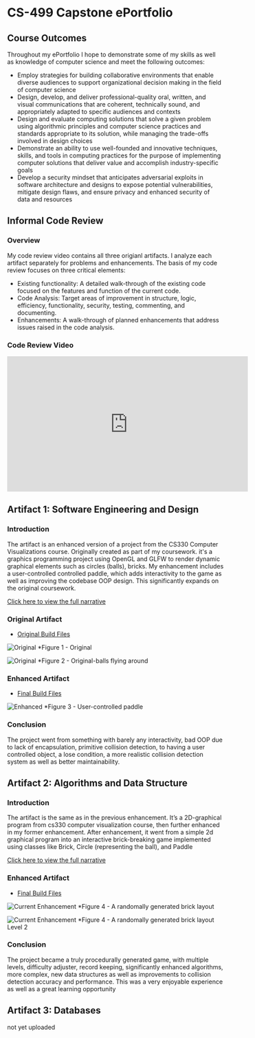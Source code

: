 # CS-499 Capstone ePortfolio

## Course Outcomes

Throughout my ePortfolio I hope to demonstrate some of my skills as well as  knowledge of computer science and meet the following outcomes:

* Employ strategies for building collaborative environments that enable diverse audiences to support organizational decision making in the field of computer science
* Design, develop, and deliver professional-quality oral, written, and visual communications that are coherent, technically sound, and appropriately adapted to specific audiences and contexts
* Design and evaluate computing solutions that solve a given problem using algorithmic principles and computer science practices and standards appropriate to its solution, while managing the trade-offs involved in design choices
* Demonstrate an ability to use well-founded and innovative techniques, skills, and tools in computing practices for the purpose of implementing computer solutions that deliver value and accomplish industry-specific goals
* Develop a security mindset that anticipates adversarial exploits in software architecture and designs to expose potential vulnerabilities, mitigate design flaws, and ensure privacy and enhanced security of data and resources

## Informal Code Review

### Overview

My code review video contains all three origianl artifacts. I analyze each artifact separately for problems and enhancements.
The basis of my code review focuses on three critical elements:

- Existing functionality: A detailed walk-through of the existing code focused on the features and function of the current code.
- Code Analysis: Target areas of improvement in structure, logic, efficiency, functionality, security, testing, commenting, and documenting.
- Enhancements: A walk-through of planned enhancements that address issues raised in the code analysis.

### Code Review Video

<iframe width="560" height="315" src="https://www.youtube.com/embed/4MZ7GAVOqXw" frameborder="0" allow="autoplay; encrypted-media" allowfullscreen></iframe>

## Artifact 1: Software Engineering and Design

### Introduction

The artifact is an enhanced version of a project from the CS330 Computer Visualizations course. Originally created as part of my coursework. 
it's a graphics programming project using OpenGL and GLFW to render dynamic graphical elements such as circles (balls), bricks. My enhancement includes a user-controlled controlled paddle, which adds interactivity to the game as well as improving the codebase OOP design. This significantly expands on the original coursework.

[Click here to view the full narrative](https://github.com/ibra9kadabrah/cs-499/tree/main/ArtifactOne/Narrative-1.docx)

### Original Artifact
- [Original Build Files](https://github.com/ibra9kadabrah/cs-499/tree/main/ArtifactOne/original)

![Original](./images/original.png)
*Figure 1 - Original

![Original](./images/original2.png)
*Figure 2 - Original-balls flying around


### Enhanced Artifact
- [Final Build Files](https://github.com/ibra9kadabrah/cs-499/tree/main/ArtifactOne/enhanced)

![Enhanced](./images/ArtifactOne-Paddle.png)
*Figure 3 - User-controlled paddle

### Conclusion

The project went from something with barely any interactivity, bad OOP due to lack of encapsulation, primitive collision detection, to having a user controlled object, a lose condition, a more realistic collision detection system as well as better maintainability.

## Artifact 2: Algorithms and Data Structure

### Introduction

The artifact is the same as in the previous enhancement. It’s a 2D-graphical program from cs330 computer visualization course, then further enhanced in my former enhancement. After enhancement, it went from a simple 2d graphical program into an interactive brick-breaking game implemented using classes like Brick, Circle (representing the ball), and Paddle

[Click here to view the full narrative](https://github.com/ibra9kadabrah/cs-499/tree/main/Narrative-2.docx)

### Enhanced Artifact
- [Final Build Files](https://github.com/ibra9kadabrah/cs-499/tree/main/ArtifactTwo/enhanced)


![Current Enhancement](./images/ArtifactTwo.png)
*Figure 4 - A randomally generated brick layout

![Current Enhancement](./images/ArtifactTwo-lvl2.png)
*Figure 4 - A randomally generated brick layout Level 2

### Conclusion

The project became a truly procedurally generated game, with multiple levels, difficulty adjuster, record keeping, significantly enhanced algorithms, more complex, new data structures as well as improvements to collision detection accuracy and performance. This was a very enjoyable experience as well as a great learning opportunity


## Artifact 3: Databases

not yet uploaded
